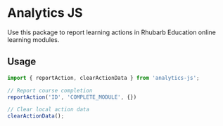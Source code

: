 # Analytics JS

Use this package to report learning actions in Rhubarb Education online learning modules.

## Usage
```js
import { reportAction, clearActionData } from 'analytics-js';

// Report course completion
reportAction('ID', 'COMPLETE_MODULE', {})

// Clear local action data
clearActionData();
```